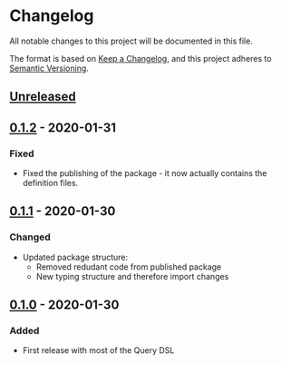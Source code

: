 # Changelog
All notable changes to this project will be documented in this file.

The format is based on [Keep a Changelog](https://keepachangelog.com/en/1.0.0/),
and this project adheres to [Semantic Versioning](https://semver.org/spec/v2.0.0.html).

## [Unreleased]

## [0.1.2] - 2020-01-31
### Fixed
- Fixed the publishing of the package - it now actually contains the definition files.

## [0.1.1] - 2020-01-30
### Changed
- Updated package structure:
  - Removed redudant code from published package
  - New typing structure and therefore import changes

## [0.1.0] - 2020-01-30
### Added
- First release with most of the Query DSL

[Unreleased]: https://github.com/sinexist/elastic-types/compare/v0.1.2...HEAD
[0.1.2]: https://github.com/sinexist/elastic-types/compare/v0.1.1...v0.1.2
[0.1.1]: https://github.com/sinexist/elastic-types/compare/v0.1.0...v0.1.1
[0.1.0]: https://github.com/sinexist/elastic-types/releases/tag/v0.1.0
